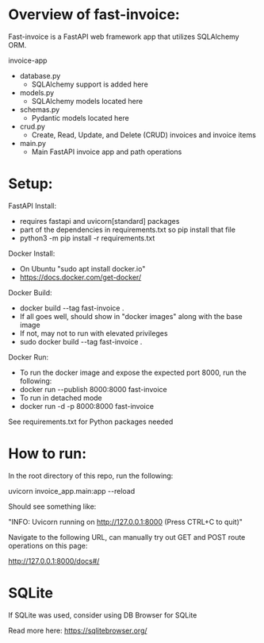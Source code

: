 # Overview of fast-invoice:

Fast-invoice is a FastAPI web framework app that utilizes SQLAlchemy ORM.

invoice-app
* database.py
  * SQLAlchemy support is added here
* models.py
  * SQLAlchemy models located here
* schemas.py
  * Pydantic models located here
* crud.py
  * Create, Read, Update, and Delete (CRUD) invoices and invoice items
* main.py
  * Main FastAPI invoice app and path operations

# Setup:

FastAPI Install: 
* requires fastapi and uvicorn[standard] packages
* part of the dependencies in requirements.txt so pip install that file
* python3 -m pip install -r requirements.txt

Docker Install:
* On Ubuntu "sudo apt install docker.io"
* https://docs.docker.com/get-docker/

Docker Build:
* docker build --tag fast-invoice .
* If all goes well, should show in "docker images" along with the base image
* If not, may not to run with elevated privileges
* sudo docker build --tag fast-invoice .

Docker Run:
* To run the docker image and expose the expected port 8000, run the following:
* docker run --publish 8000:8000 fast-invoice
* To run in detached mode
* docker run -d -p 8000:8000 fast-invoice

See requirements.txt for Python packages needed

# How to run:

In the root directory of this repo, run the following:

uvicorn invoice_app.main:app --reload

Should see something like:

"INFO: Uvicorn running on http://127.0.0.1:8000 (Press CTRL+C to quit)"

Navigate to the following URL, can manually try out GET and POST route
operations on this page:

http://127.0.0.1:8000/docs#/

# SQLite

If SQLite was used, consider using DB Browser for SQLite

Read more here: https://sqlitebrowser.org/
